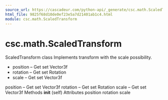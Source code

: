 ```yaml
---
source_url: https://cascadeur.com/python-api/_generate/csc.math.ScaledTransform.html
html_file: 9825f68d10de0ef23e5a7d21401ab1c4.html
module: csc.math.ScaledTransform
---
```


# csc.math.ScaledTransform 

ScaledTransform class Implements transform with the scale possibility.
- position – Get set Vector3f
- rotation – Get set Rotation
- scale – Get set Vector3f

position – Get set Vector3f rotation – Get set Rotation scale – Get set Vector3f Methods __init__ (self) Attributes position rotation scale